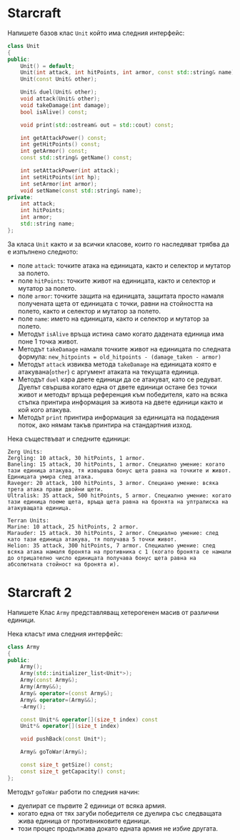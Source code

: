 # Starcraft

Напишете базов клас `Unit` който има следния интерфейс:

```cpp
class Unit
{
public:
	Unit() = default;
	Unit(int attack, int hitPoints, int armor, const std::string& name);
	Unit(const Unit& other);

	Unit& duel(Unit& other);
	void attack(Unit& other);
	void takeDamage(int damage);
	bool isAlive() const;

	void print(std::ostream& out = std::cout) const;

	int getAttackPower() const;
	int getHitPoints() const;
	int getArmor() const;
	const std::string& getName() const;

	int setAttackPower(int attack);
	int setHitPoints(int hp);
	int setArmor(int armor);
	void setName(const std::string& name);
private:
	int attack;
	int hitPoints;
	int armor;
	std::string name;
};
```
За класа `Unit` както и за всички класове, които го наследяват трябва да е изпълнено следното:
- поле `attack`: точките атака на единицата, както и селектор и мутатор за полето.
- поле `hitPoints`: точките живот на единицата, както и селектор и мутатор за полето.
- поле `armor`: точките защита на единицата, защитата просто намаля получената щета от единицата с точки, равни на стойността на полето, както и селектор и мутатор за полето.
- поле `name`: името на единицата, както и селектор и мутатор за полето.
- Методът `isAlive` връща истина само когато дадената единица има поне 1 точка живот.
- Методът `takeDamage` намаля точките живот на единицата по следната формула: `new_hitpoints = old_hitpoints - (damage_taken - armor)`
- Методът `attack` извиква метода `takeDamage` на единицата която е атакувана(`other`) с аргумент атаката на текущата единица.
- Методът `duel` кара двете единици да се атакуват, като се редуват. Дуелът свършва когато една от двете единици остане без точки живот и методът връща референция към победителя, като на всяка стъпка принтира информация за живота на двете единици както и кой кого атакува.
- Методът `print` принтира информация за единицата на подадения поток, ако нямам такъв принтира на стандартния изход.

Нека съществъват и следните единици:

```
Zerg Units:
Zergling: 10 attack, 30 hitPoints, 1 armor.
Baneling: 15 attack, 30 hitPoints, 1 armor. Специално умение: когато тази единица атакува, тя извършва бонус щета равна на точките и живот. Единицата умира след атака.
Raveger: 20 attack, 100 hitPoints, 3 armor. Специано умение: всяка трета атака прави двойни щети.
Ultralisk: 35 attack, 500 hitPoints, 5 armor. Специално умение: когато тази единица поеме щета, връща щета равна на бронята на ултралиска на атакуващата единица.

Terran Units:
Marine: 10 attack, 25 hitPoints, 2 armor.
Marauder: 15 attack. 30 hitPoints, 2 armor. Специално умение: след като тази единица атакува, тя получава 5 точки живот.
Helion: 35 attack, 300 hitPoints, 7 armor. Специално умение: след всяка атака намаля бронята на противника с 1 (когато бронята се намали до отрицателно число единицата получава бонус щета равна на абсолютната стойност на бронята и).
```
# Starcraft 2

Напишете Клас `Army` представляващ хетерогенен масив от различни единици.

Нека класът има следния интерфейс:
 
```cpp
class Army
{
public:
	Army();
	Army(std::initializer_list<Unit*>);
	Army(const Army&);
	Army(Army&&);
	Army& operator=(const Army&);
	Army& operator=(Army&&);
	~Army();

	const Unit*& operator[](size_t index) const
	Unit*& operator[](size_t index)

	void pushBack(const Unit*);

	Army& goToWar(Army&);

	const size_t getSize() const;
	const size_t getCapacity() const;
};
```
Методът `goToWar` работи по следния начин:
- дуелират се първите 2 единици от всяка армия.
- когато една от тях загуби победителя се дуелира със следващата жива единица от противниковите единици.
- този процес продължава докато едната армия не избие другата.
